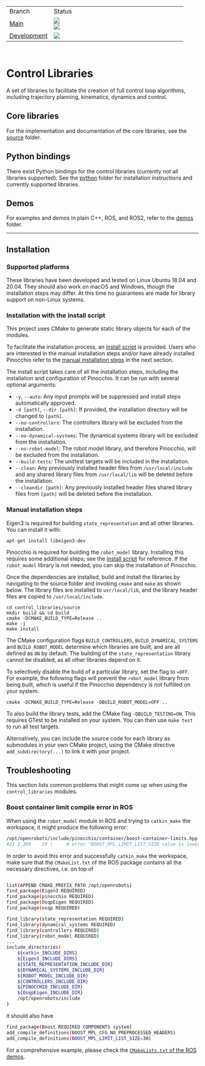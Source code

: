 <table border="0" width="100%" height="120">
    <tr>
        <td width="25%">Branch</td>
        <td width="75%">Status</td>
    </tr>
    <tr>
        <td width="25%"><a href="https://github.com/epfl-lasa/control_libraries/tree/main">Main</a></td>
        <td width="75%">
            <img src="https://github.com/epfl-lasa/control_libraries/actions/workflows/build-test.yml/badge.svg?branch=main">
            <br>
            <img src="https://github.com/epfl-lasa/control_libraries/actions/workflows/build-push.yml/badge.svg?branch=main">
        </td>
    </tr>
    <tr>
        <td width="25%"><a href="https://github.com/epfl-lasa/control_libraries/tree/develop">Development</a></td>
        <td width="75%"><img src="https://github.com/epfl-lasa/control_libraries/actions/workflows/build-test.yml/badge.svg?branch=develop"></td>
    </tr>
</table>

# Control Libraries
A set of libraries to facilitate the creation of full control loop algorithms,
including trajectory planning, kinematics, dynamics and control.

## Core libraries

For the implementation and documentation of the core libraries, see the
[source](./source) folder.

## Python bindings

There exist Python bindings for the control libraries (currently not all libraries
supported). See the [python](./python) folder for installation instructions and
currently supported libraries.

## Demos

For examples and demos in plain C++, ROS, and ROS2, refer to the [demos](./demos) folder.

---
## Installation

### Supported platforms

These libraries have been developed and tested on Linux Ubuntu 18.04 and 20.04. 
They should also work on macOS and Windows, though the installation 
steps may differ. At this time no guarantees are made for library support on
non-Linux systems.

### Installation with the install script
This project uses CMake to generate static library objects for each of the modules. 

To facilitate the installation process, an [install script](source/install.sh) is provided. Users who are interested in 
the manual installation steps and/or have already installed Pinocchio refer to the 
[manual installation steps](#manual-installation-steps) in the next section.

The install script takes care of all the installation steps, including the installation and configuration of Pinocchio. 
It can be run with several optional arguments:
- `-y`, `--auto`: Any input prompts will be suppressed and install steps automatically approved.
- `-d [path]`, `--dir [path]`: If provided, the installation directory will be changed to `[path]`.
- `--no-controllers`: The controllers library will be excluded from the installation.
- `--no-dynamical-systems`: The dynamical systems library will be excluded from the installation.
- `--no-robot-model`: The robot model library, and therefore Pinocchio, will be excluded from the installation.
- `--build-tests`: The unittest targets will be included in the installation.
- `--clean`: Any previously installed header files from `/usr/local/include` and any shared library files from
`/usr/local/lib` will be deleted before the installation.
- `--cleandir [path]`: Any previously installed header files shared library files from `[path]` will be deleted before 
  the installation.

### Manual installation steps

Eigen3 is required for building `state_representation` and all other libraries.
You can install it with:
```shell script
apt-get install libeigen3-dev
```

Pinocchio is required for building the `robot_model` library. Installing this requires
some additional steps; see the [install script](source/install.sh) for reference.
If the `robot_model` library is not needed, you can skip the installation of Pinocchio.

Once the dependencies are installed, build and install the libraries by navigating
to the source folder and invoking `cmake` and `make` as shown below.
The library files are installed to `usr/local/lib`, and the library header files 
are copied to `/usr/local/include`.

```shell script
cd control_libraries/source
mkdir build && cd build
cmake -DCMAKE_BUILD_TYPE=Release ..
make -j
make install
```

The CMake configuration flags `BUILD_CONTROLLERS`, `BUILD_DYNAMICAL_SYSTEMS` and `BUILD_ROBOT_MODEL` 
determine which libraries are built, and are all defined as `ON` by default. 
The building of the `state_representation` library cannot be disabled, as all other libraries depend on it.

To selectively disable the build of a particular library, set the flag to `=OFF`.
For example, the following flags will prevent the `robot_model` library from being built,
which is useful if the Pinocchio dependency is not fulfilled on your system.

```shell script
cmake -DCMAKE_BUILD_TYPE=Release -DBUILD_ROBOT_MODEL=OFF ..
```

To also build the library tests, add the CMake flag `-DBUILD_TESTING=ON`.
This requires GTest to be installed on your system. You can then use `make test` to run all test targets.

Alternatively, you can include the source code for each library as submodules in your own CMake project,
using the CMake directive `add_subdirectory(...)` to link it with your project.

## Troubleshooting

This section lists common problems that might come up when using the `control_libraries` modules.

### Boost container limit compile error in ROS
When using the `robot_model` module in ROS and trying to `catkin_make` the workspace, it might produce the following error:
```bash
/opt/openrobots/include/pinocchio/container/boost-container-limits.hpp:29:7: error: #error "BOOST_MPL_LIMIT_LIST_SIZE value is lower than the value of PINOCCHIO_BOOST_MPL_LIMIT_CONTAINER_SIZE"
#23 2.389    29 |     # error "BOOST_MPL_LIMIT_LIST_SIZE value is lower than the value of PINOCCHIO_BOOST_MPL_LIMIT_CONTAINER_SIZE"
```
In order to avoid this error and successfully `catkin_make` the workspace, make sure that the `CMakeList.txt` of the ROS 
package contains all the necessary directives, i.e. on top of
```bash

list(APPEND CMAKE_PREFIX_PATH /opt/openrobots)
find_package(Eigen3 REQUIRED)
find_package(pinocchio REQUIRED)
find_package(OsqpEigen REQUIRED)
find_package(osqp REQUIRED)

find_library(state_representation REQUIRED)
find_library(dynamical_systems REQUIRED)
find_library(controllers REQUIRED)
find_library(robot_model REQUIRED)
...
include_directories(
    ${catkin_INCLUDE_DIRS}
    ${Eigen3_INCLUDE_DIRS}
    ${STATE_REPRESENTATION_INCLUDE_DIR}
    ${DYNAMICAL_SYSTEMS_INCLUDE_DIR}
    ${ROBOT_MODEL_INCLUDE_DIR}
    ${CONTROLLERS_INCLUDE_DIR}
    ${PINOCCHIO_INCLUDE_DIR}
    ${OsqpEigen_INCLUDE_DIR}
    /opt/openrobots/include
)
```
it should also have
```bash
find_package(Boost REQUIRED COMPONENTS system)
add_compile_definitions(BOOST_MPL_CFG_NO_PREPROCESSED_HEADERS)
add_compile_definitions(BOOST_MPL_LIMIT_LIST_SIZE=30)
```
For a comprehensive example, please check the [`CMakeLists.txt` of the ROS demos](/demos/ros_examples/CMakeLists.txt).
